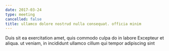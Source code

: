 ```yaml
---
date: 2017-03-24
type: meeting
cancelled: false
title: ullamco dolore nostrud nulla consequat. officia minim
---
```

Duis sit ea exercitation amet, quis commodo culpa do in labore Excepteur et aliqua. ut veniam, in incididunt ullamco cillum qui tempor adipiscing sint